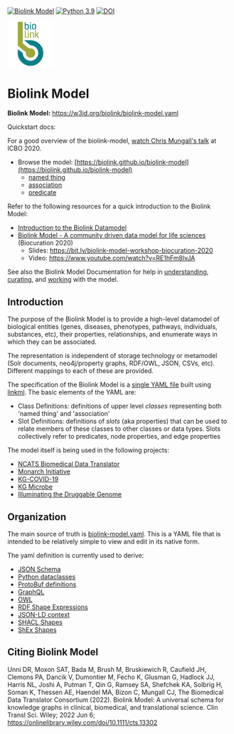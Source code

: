 [![Biolink Model](https://img.shields.io/github/v/release/biolink/biolink-model?style=flat-square)](https://img.shields.io/github/v/release/biolink/biolink-model?style=flat-square)
[![Python 3.9](https://img.shields.io/badge/python-3.9+-blue)](https://img.shields.io/badge/python-3.9+-blue)
[![DOI](https://zenodo.org/badge/112995625.svg)](https://zenodo.org/badge/latestdoi/112995625)


<img src="src/docs/images/biolink-logo.png" width="20%">

# Biolink Model

**Biolink Model:** https://w3id.org/biolink/biolink-model.yaml

Quickstart docs:

For a good overview of the biolink-model, [watch Chris Mungall's talk](https://www.youtube.com/watch?v=RE1hFm8lvJA&t=2s) at ICBO 2020.

- Browse the model: [https://biolink.github.io/biolink-model](https://biolink.github.io/biolink-model)
  - [named thing](https://biolink.github.io/biolink-model/NamedThing/)
  - [association](https://biolink.github.io/biolink-model/Association/)
  - [predicate](https://biolink.github.io/biolink-model/related_to/)


Refer to the following resources for a quick introduction to the Biolink Model:
- [Introduction to the Biolink Datamodel](https://www.slideshare.net/cmungall/introduction-to-the-biolink-datamodel)
- [Biolink Model - A community driven data model for life sciences](https://bit.ly/biolink-model-workshop-biocuration-2020) (Biocuration 2020)
    - Slides: https://bit.ly/biolink-model-workshop-biocuration-2020
    - Video: https://www.youtube.com/watch?v=RE1hFm8lvJA

See also the Biolink Model Documentation for help in [understanding](https://biolink.github.io/biolink-model/), [curating](https://biolink.github.io/biolink-model/curating-the-model/), and [working](https://biolink.github.io/biolink-model/working-with-the-model/) with the model.


## Introduction

The purpose of the Biolink Model is to provide a high-level datamodel of
biological entities (genes, diseases, phenotypes, pathways, individuals, substances, etc),
their properties, relationships, and enumerate ways in which they can be associated.

The representation is independent of storage technology or metamodel (Solr documents, neo4j/property graphs,
RDF/OWL, JSON, CSVs, etc). Different mappings to each of these are provided.

The specification of the Biolink Model is a [single YAML file](biolink-model.yaml) built using [linkml](https://github.com/linkml).
The basic elements of the YAML are:

 - Class Definitions: definitions of upper level *classes* representing both 'named thing' and 'association'
 - Slot Definitions: definitions of *slots* (aka properties) that can be used to relate members of these classes to other classes or data types. Slots collectively refer to predicates, node properties, and edge properties

The model itself is being used in the following projects:
- [NCATS Biomedical Data Translator](https://ncats.nih.gov/translator)
- [Monarch Initiative](https://monarchinitiative.org/)
- [KG-COVID-19](https://github.com/Knowledge-Graph-Hub/kg-covid-19/wiki)
- [KG Microbe](https://github.com/Knowledge-Graph-Hub/kg-microbe)
- [Illuminating the Druggable Genome](https://github.com/Knowledge-Graph-Hub/kg-idg)


## Organization

The main source of truth is [biolink-model.yaml](biolink-model.yaml). This is a YAML file that is intended to
be relatively simple to view and edit in its native form.

The yaml definition is currently used to derive:

  - [JSON Schema](https://github.com/biolink/biolink-model/blob/master/project/jsonschema/biolink_model.schema.json)
  - [Python dataclasses](https://github.com/biolink/biolink-model/blob/master/src/biolink_model/datamodel/model.py)
  - [ProtoBuf definitions](https://github.com/biolink/biolink-model/blob/master/project/protobuf/biolink_model.proto)
  - [GraphQL](https://github.com/biolink/biolink-model/blob/master/project/graphql/biolink_model.graphql)
  - [OWL](https://github.com/biolink/biolink-model/blob/master/project/owl/biolink_model.owl.ttl)
  - [RDF Shape Expressions](https://github.com/biolink/biolink-model/blob/master/project/shex/biolink_model.shex)
  - [JSON-LD context](https://github.com/biolink/biolink-model/blob/master/project/jsonld/biolink_model.context.jsonld)
  - [SHACL Shapes](https://github.com/biolink/biolink-model/blob/master/project/shacl/biolink_model.shacl.ttl)
  - [ShEx Shapes](https://github.com/biolink/biolink-model/blob/master/project/shex/biolink_model.shex)


## Citing Biolink Model
Unni DR, Moxon SAT, Bada M, Brush M, Bruskiewich R, Caufield JH, Clemons PA, Dancik V, Dumontier M, Fecho K, Glusman G, Hadlock JJ, Harris NL, Joshi A, Putman T, Qin G, Ramsey SA, Shefchek KA, Solbrig H, Soman K, Thessen AE, Haendel MA, Bizon C, Mungall CJ, The Biomedical Data Translator Consortium (2022).
Biolink Model: A universal schema for knowledge graphs in clinical, biomedical, and translational science. Clin Transl Sci. Wiley; 2022 Jun 6; https://onlinelibrary.wiley.com/doi/10.1111/cts.13302 
